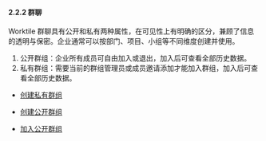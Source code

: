 #### 2.2.2 群聊

Worktile 群聊具有公开和私有两种属性，在可见性上有明确的区分，兼顾了信息的透明与保密。企业通常可以按部门、项目、小组等不同维度创建并使用。

 1) 公开群组：企业所有成员可自由加入或退出，加入后可查看全部历史数据。
 2) 私有群组：需要当前的群组管理员或成员邀请添加才能加入群组，加入后可查看全部历史数据。


* [创建私有群组](/yong-hu-zhi-nan/yong-hu-shou-ce/xiao-xi/qun-liao/chuang-jian-si-you-qun-zu.md)

* [创建公开群组](/yong-hu-zhi-nan/yong-hu-shou-ce/xiao-xi/qun-liao/chuang-jian-gong-kai-qun-zu.md)

* [加入公开群组](/yong-hu-zhi-nan/yong-hu-shou-ce/xiao-xi/qun-liao/jia-ru-gong-kai-qun-zu.md)
